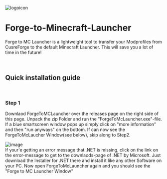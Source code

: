 
![logoicon](https://github.com/derdavidoo/Forge-to-Minecraft-Launcher/assets/145209719/a9f617d0-be02-405a-955a-0667bf4d5416)
# Forge-to-Minecraft-Launcher

Forge to MC Launcher is a lightweight tool to transfer your Modprofiles from CusreForge to the default Minecraft Launcher. This will save you a lot of time in the future!

<br>


<h2>Quick installation guide</h2>
<br>
<h3>Step 1</h3>
Downlaod ForgeToMCLauncher over the releases page on the right side of this page. Unpack the zip Folder and run the
"ForgeToMcLauncher.exe"-file. If a blue smartscreen window pops up simply click on "more information" and then "run anyways" on the bottom. If can now see the ForgeToMcLaucher Window(see below), skip along to Step2.

![image](https://github.com/derdavidoo/Forge-to-Minecraft-Launcher/assets/145209719/29beea58-1e63-458b-ac74-6298ab1a68ce)
<br>
If your'e getting an error message that .NET is missing, click on the link on the error-message to get to the downlaods-page of .NET by Microsoft. Just download the Installer for .NET there and install it like
any other Software on your PC. Now open ForgeToMcLauncher again and you should see the "Forge to MC Launcher Window"
